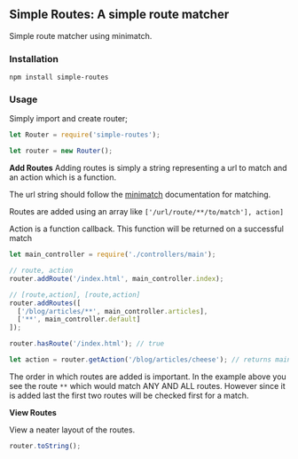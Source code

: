 ## Simple Routes: A simple route matcher

Simple route matcher using minimatch.

### Installation

`npm install simple-routes`

### Usage

Simply import and create router;

```js
let Router = require('simple-routes');

let router = new Router();
```

**Add Routes**
Adding routes is simply a string representing a url to match and an action which is a function.

The url string should follow the [minimatch](https://www.npmjs.com/package/minimatch) documentation for matching.

Routes are added using an array like `['/url/route/**/to/match'], action]`

Action is a function callback. This function will be returned on a successful match

```js
let main_controller = require('./controllers/main');

// route, action
router.addRoute('/index.html', main_controller.index);

// [route,action], [route,action]
router.addRoutes([
  ['/blog/articles/**', main_controller.articles],
  ['**', main_controller.default]
]);

router.hasRoute('/index.html'); // true

let action = router.getAction('/blog/articles/cheese'); // returns main_controller.articles
```

The order in which routes are added is important. In the example above you see the route `**` which would match ANY AND ALL routes. However since it is added last the first two routes will be checked first for a match.

**View Routes**

View a neater layout of the routes.
```js
router.toString();
```
